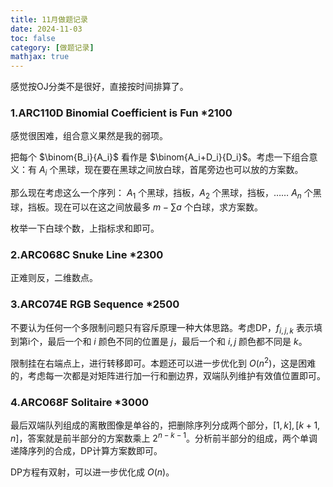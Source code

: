 ```yaml
---
title: 11月做题记录
date: 2024-11-03
toc: false
category: [做题记录]
mathjax: true
---
```


感觉按OJ分类不是很好，直接按时间排算了。

### 1.ARC110D Binomial Coefficient is Fun *2100

感觉很困难，组合意义果然是我的弱项。

把每个 $\binom{B_i}{A_i}$ 看作是 $\binom{A_i+D_i}{D_i}$。考虑一下组合意义：有 $A_i$ 个黑球，现在要在黑球之间放白球，首尾旁边也可以放的方案数。

那么现在考虑这么一个序列： $A_1$ 个黑球，挡板，$A_2$ 个黑球，挡板，…… $A_n$ 个黑球，挡板。现在可以在这之间放最多 $m-\sum a$ 个白球，求方案数。

枚举一下白球个数，上指标求和即可。

### 2.ARC068C Snuke Line *2300

正难则反，二维数点。

### 3.ARC074E RGB Sequence *2500

不要认为任何一个多限制问题只有容斥原理一种大体思路。考虑DP，$f_{i,j,k}$ 表示填到第i个，最后一个和 $i$ 颜色不同的位置是 $j$，最后一个和 $i,j$ 颜色都不同是 $k$。

限制挂在右端点上，进行转移即可。本题还可以进一步优化到 $O(n^2)$，这是困难的，考虑每一次都是对矩阵进行加一行和删边界，双端队列维护有效值位置即可。

### 4.ARC068F Solitaire *3000

最后双端队列组成的离散图像是单谷的，把删除序列分成两个部分，$[1,k],[k+1,n]$，答案就是前半部分的方案数乘上 $2^{n-k-1}$。分析前半部分的组成，两个单调递降序列的合成，DP计算方案数即可。

DP方程有双射，可以进一步优化成 $O(n)$。
